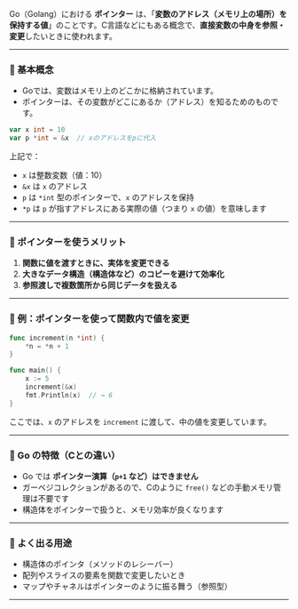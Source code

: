 Go（Golang）における **ポインター** は、「**変数のアドレス（メモリ上の場所）を保持する値**」のことです。C言語などにもある概念で、**直接変数の中身を参照・変更**したいときに使われます。

---

### 🔹 基本概念

* Goでは、変数はメモリ上のどこかに格納されています。
* ポインターは、その変数がどこにあるか（アドレス）を知るためのものです。

```go
var x int = 10
var p *int = &x  // xのアドレスをpに代入
```

上記で：

* `x` は整数変数（値：10）
* `&x` は `x` のアドレス
* `p` は `*int` 型のポインターで、`x` のアドレスを保持
* `*p` は `p` が指すアドレスにある実際の値（つまり `x` の値）を意味します

---

### 🔹 ポインターを使うメリット

1. **関数に値を渡すときに、実体を変更できる**
2. **大きなデータ構造（構造体など）のコピーを避けて効率化**
3. **参照渡しで複数箇所から同じデータを扱える**

---

### 🔹 例：ポインターを使って関数内で値を変更

```go
func increment(n *int) {
    *n = *n + 1
}

func main() {
    x := 5
    increment(&x)
    fmt.Println(x)  // → 6
}
```

ここでは、`x` のアドレスを `increment` に渡して、中の値を変更しています。

---

### 🔹 Go の特徴（Cとの違い）

* Go では **ポインター演算（`p+1` など）はできません**
* ガーベジコレクションがあるので、Cのように `free()` などの手動メモリ管理は不要です
* 構造体をポインターで扱うと、メモリ効率が良くなります

---

### 🔹 よく出る用途

* 構造体のポインタ（メソッドのレシーバー）
* 配列やスライスの要素を関数で変更したいとき
* マップやチャネルはポインターのように振る舞う（参照型）

---
